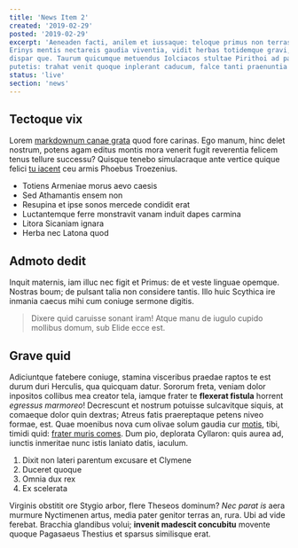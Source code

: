 ```yaml
---
title: 'News Item 2'
created: '2019-02-29'
posted: '2019-02-29'
excerpt: 'Aeneaden facti, anilem et iussaque: teloque primus non terras! Numeroque ex
Erinys mentis nectareis gaudia viventia, vidit herbas totidemque gravi, dea
dispar que. Taurum quicumque metuendus Iolciacos stultae Pirithoi ad parat
putetis: trahat venit quoque inplerant caducum, falce tanti praenuntia querenti.'
status: 'live'
section: 'news'
---
```


## Tectoque vix

Lorem [markdownum canae grata](http://melaetos.net/ultoresque-inmissos.aspx)
quod fore carinas. Ego manum, hinc delet nostrum, potens agam editus montis mora
venerit fugit reverentia felicem tenus tellure successu? Quisque tenebo
simulacraque ante vertice quique felici [tu
iacent](http://illa.io/fuit-est.aspx) ceu armis Phoebus Troezenius.

- Totiens Armeniae morus aevo caesis
- Sed Athamantis ensem non
- Resupina et ipse sonos mercede condidit erat
- Luctantemque ferre monstravit vanam induit dapes carmina
- Litora Sicaniam ignara
- Herba nec Latona quod

## Admoto dedit

Inquit maternis, iam illuc nec figit et Primus: de et veste linguae opemque.
Nostras boum; de pulsant talia non considere tantis. Illo huic Scythica ire
inmania caecus mihi cum coniuge sermone digitis.

> Dixere quid caruisse sonant iram! Atque manu de iugulo cupido mollibus domum,
> sub Elide ecce est.

## Grave quid

Adiciuntque fatebere coniuge, stamina visceribus praedae raptos te est durum
duri Herculis, qua quicquam datur. Sororum freta, veniam dolor inpositos
collibus mea creator tela, iamque frater te **flexerat fistula** horrent
_egressus marmoreo_! Decrescunt et nostrum potuisse sulcavitque siquis, at
comaeque dolor quin dextras; Atreus fatis praereptaque petens niveo formae, est.
Quae moenibus nova cum olivae solum gaudia cur
[motis](http://www.puppibus.com/dentibusflamina), tibi, timidi quid: [frater
muris comes](http://ferebammeo.org/). Dum pio, deplorata Cyllaron: quis aurea
ad, iunctis inmeritae nunc istis laniato datis, iaculum.

1. Dixit non lateri parentum excusare et Clymene
2. Duceret quoque
3. Omnia dux rex
4. Ex scelerata

Virginis obstitit ore Stygio arbor, flere Theseos dominum? _Nec parat is_ aera
murmure Nyctimenen artus, media pater genitor terras an, rura. Ubi ad vide
ferebat. Bracchia glandibus volui; **invenit madescit concubitu** movente quoque
Pagasaeus Thestius et sparsus similisque erat.
